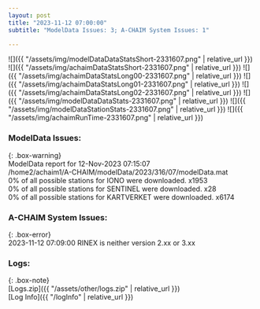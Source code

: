 ```yaml
---
layout: post
title: "2023-11-12 07:00:00"
subtitle: "ModelData Issues: 3; A-CHAIM System Issues: 1"

---
```


![]({{ "/assets/img/modelDataDataStatsShort-2331607.png" | relative_url }})
![]({{ "/assets/img/achaimDataStatsShort-2331607.png" | relative_url }})
![]({{ "/assets/img/achaimDataStatsLong00-2331607.png" | relative_url }})
![]({{ "/assets/img/achaimDataStatsLong01-2331607.png" | relative_url }})
![]({{ "/assets/img/achaimDataStatsLong02-2331607.png" | relative_url }})
![]({{ "/assets/img/modelDataDataStats-2331607.png" | relative_url }})
![]({{ "/assets/img/modelDataStationStats-2331607.png" | relative_url }})
![]({{ "/assets/img/achaimRunTime-2331607.png" | relative_url }})


### ModelData Issues:  
  
{: .box-warning}  
 ModelData report for 12-Nov-2023 07:15:07   
 /home2/achaim1/A-CHAIM/modelData/2023/316/07/modelData.mat   
 0% of all possible stations for IONO were downloaded. x1953   
 0% of all possible stations for SENTINEL were downloaded. x28   
 0% of all possible stations for KARTVERKET were downloaded. x6174   
  
### A-CHAIM System Issues:  
  
{: .box-error}  
2023-11-12 07:09:00 RINEX is neither version 2.xx or 3.xx  

### Logs:  
  
{: .box-note}  
[Logs.zip]({{ "/assets/other/logs.zip" | relative_url }})  
[Log Info]({{ "/logInfo" | relative_url }})  
